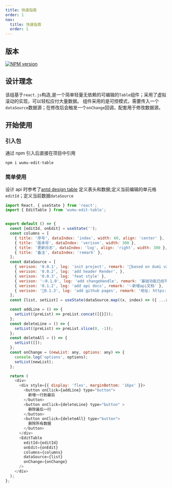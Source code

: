 ```yaml
---
title: 快速指南
order: 1
nav:
  title: 快速指南
  order: 1
---
```


## 版本

[![NPM version](https://img.shields.io/npm/v/wumu-edit-table.svg?style=flat)](https://npmjs.org/package/wumu-edit-table)

## 设计理念

该组基于`react.js`构造,是一个简单轻量无依赖的可编辑的`Table`组件；采用了虚拟滚动的实现，可以轻松应付大量数据。
组件采用的是可控模式，需要传入一个`dataSource`数据源；在修改后会触发一个`onChange`回调，配套用于修改数据源。

## 开始使用

### 引入包

通过 npm 引入后直接在项目中引用

```bash
npm i wumu-edit-table
```

### 简单使用

设计 api 时参考了[antd design table](https://4x-ant-design.antgroup.com/components/table-cn/#API)
定义表头和数据;定义当前编辑的单元格`editId`；定义当前数据`dataSource`

```javaScript
import React, { useState } from 'react';
import { EditTable } from 'wumu-edit-table';


export default () => {
  const [editId, onEdit] = useState('');
  const columns = [
    { title: '序号', dataIndex: 'index', width: 60, align: 'center' },
    { title: '版本号', dataIndex: 'verison', width: 300 },
    { title: '更新日志', dataIndex: 'log', align: 'right', width: 300 },
    { title: '备注', dataIndex: 'remark' },
  ];
  const dataSource = [
    { verison: '0.0.1', log: 'init project', remark: '👊based on dumi v2' },
    { verison: '0.0.2', log: 'add header Render', },
    { verison: '0.0.3', log: 'feat style' },
    { verison: '💥0.1.0', log: 'add changeHandle', remark: '基础功能已经可用' },
    { verison: '0.1.2', log: 'add api docs', remark: '✨新增api文档' },
    { verison: '🎊0.1.3', log: 'add github pages', remark: '地址: https://wumusenlin.github.io/wumu-edit-table/components/edit-table' },
  ];
  const [list, setList] = useState(dataSource.map((x, index) => ({ ...x, index })));

  const addLine = () => {
    setList((preList) => preList.concat([{}]));
  };
  const deleteLine = () => {
    setList((preList) => preList.slice(0, -1));
  };
  const deleteAll = () => {
    setList([]);
  };
  const onChange = (newList: any, options: any) => {
    console.log('options', options);
    setList(newList);
  };

  return (
    <div>
      <div style={{ display: 'flex', marginBottom: '16px' }}>
        <button onClick={addLine} type="button">
          新增一行到最后
        </button>
        <button onClick={deleteLine} type="button" >
          删除最后一行
        </button>
        <button onClick={deleteAll} type="button">
          删除所有数据
        </button>
      </div>
      <EditTable
        editId={editId}
        onEdit={onEdit}
        columns={columns}
        dataSource={list}
        onChange={onChange}
      />
    </div>
  );
};

```
